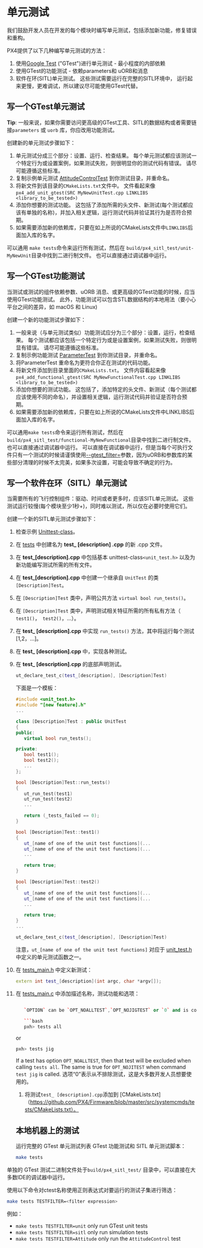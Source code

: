 # 单元测试

我们鼓励开发人员在开发的每个模块时编写单元测试，包括添加新功能，修复错误和重构。

PX4提供了以下几种编写单元测试的方法：

1. 使用[Google Test](https://github.com/google/googletest/blob/master/googletest/docs/primer.md) ("GTest")进行单元测试 - 最小程度的内部依赖
2. 使用GTest的功能测试 - 依赖parameters和 uORB和消息
3. 软件在环(SITL)单元测试。 这些测试需要运行在完整的SITL环境中， 运行起来更慢，更难调试，所以建议尽可能使用GTest代替。

## 写一个GTest单元测试

**Tip**: 一般来说，如果你需要访问更高级的GTest工具、SITL的数据结构或者需要链接`parameters` 或 `uorb` 库，你应改用功能测试。

创建新的单元测试步骤如下：

1. 单元测试分成三个部分：设置、运行、检查结果。 每个单元测试都应该测试一个特定行为或设置案例，如果测试失败，则很明显你的测试代码有错误。 请尽可能遵循这些标准。
2. 复制示例单元测试 [AttitudeControlTest](https://github.com/PX4/Firmware/blob/master/src/modules/mc_att_control/AttitudeControl/AttitudeControlTest.cpp) 到你测试目录，并重命名。
3. 将新文件到该目录的`CMakeLists.txt`文件中。 文件看起来像`px4_add_unit_gtest(SRC MyNewUnitTest.cpp LINKLIBS <library_to_be_tested>)`
4. 添加你想要的测试功能。 这包括了添加所需的头文件、新测试(每个测试都应该有单独的名称)，并加入相关逻辑，运行测试代码并验证其行为是否符合预期。
5. 如果需要添加新的依赖库，只要在如上所说的CMakeLists文件中`LINKLIBS`后面加入库的名字。

可以通用 `make tests`命令来运行所有测试，然后在 `build/px4_sitl_test/unit-MyNewUnit`目录中找到二进行制文件。 也可以直接通过调试器中运行。

## 写一个GTest功能测试

当测试或测试的组件依赖参数、uORB 消息、或更高级的GTest功能的时候，应当使用GTest功能测试。 此外，功能测试可以包含STL数据结构的本地用法（要小心平台之间的差异，如 macOS 和 Linux)

创建一个新的功能测试步骤如下：

1. 一般来说（与单元测试类似）功能测试应分为三个部分：设置，运行，检查结果。 每个测试都应该包括一个特定行为或是设置案例，如果测试失败，则很明显有错误。 请尽可能遵循这些标准。
2. 复制示例功能测试 [ParameterTest](https://github.com/PX4/Firmware/blob/master/src/lib/parameters/ParameterTest.cpp) 到你测试目录，并重命名。
3. 将ParameterTest 重命名为更符合你正在测试的代码功能。
4. 将新文件添加到目录里面的`CMakeLists.txt`。 文件内容看起来像 `px4_add_functional_gtest(SRC MyNewFunctionalTest.cpp LINKLIBS <library_to_be_tested>)`
5. 添加你想要的测试功能。 这包括了，添加特定的头文件、新测试（每个测试都应该使用不同的命名），并设置相关逻辑，运行测试代码并验证是否符合预期。
6. 如果需要添加新的依赖库，只要在如上所说的CMakeLists文件中LINKLIBS后面加入库的名字。

可以通用`make tests`命令来运行所有测试，然后在 `build/px4_sitl_test/functional-MyNewFunctional`目录中找到二进行制文件。 也可以直接通过调试器中运行。 可以直接在调试器中运行，但是当每个可执行文件只有一个测试的时候请谨慎使用[--gtest_filter=<regex>](https://github.com/google/googletest/blob/master/googletest/docs/advanced.md#running-a-subset-of-the-tests)参数，因为uORB和参数库的某些部分清理的时候不太完美，如果多次设置，可能会导致不确定的行为。

## 写一个软件在环（SITL）单元测试

当需要所有的飞行控制组件：驱动、时间或者更多时，应该SITL单元测试。 这些测试运行较慢(每个模块至少1秒+)，同时难以测试，所以仅在必要时使用它们。

创建一个新的SITL单元测试步骤如下：

1. 检查示例 [Unittest-class](https://github.com/PX4/Firmware/blob/master/src/include/unit_test.h)。
2. 在 [tests](https://github.com/PX4/Firmware/tree/master/src/systemcmds/tests) 中创建名为 **test_ [description] .cpp** 的新 .cpp 文件。
3. 在 **test_[description].cpp** 中包括基本 unittest-class`<unit_test.h>` 以及为新功能编写测试所需的所有文件。
4. 在 **test_[description].cpp** 中创建一个继承自 `UnitTest` 的类 `[Description]Test`。
5. 在 `[Description]Test` 类中，声明公共方法 `virtual bool run_tests()`。
6. 在 `[Description]Test` 类中，声明测试相关特征所需的所有私有方法（` test1()`，` test2()`，...）。
7. 在 **test_ [description].cpp** 中实现 `run_tests()` 方法，其中将运行每个测试[1,2，...]。
8. 在 **test_ [description].cpp** 中，实现各种测试。
9. 在 **test_ [description].cpp** 的底部声明测试。
    
    ```cpp
    ut_declare_test_c(test_[description], [Description]Test)
    ```
    
    下面是一个模板：
    
    ```cpp
    #include <unit_test.h>
    #include "[new feature].h"
    ...
    
    class [Description]Test : public UnitTest
    {
    public:
       virtual bool run_tests();
    
    private:
       bool test1();
       bool test2();
       ...
    };
    
    bool [Description]Test::run_tests()
    {
       ut_run_test(test1)
       ut_run_test(test2)
       ...
    
       return (_tests_failed == 0);
    }
    
    bool [Description]Test::test1()
    {
       ut_[name of one of the unit test functions](...
       ut_[name of one of the unit test functions](...
       ...
    
       return true;
    }
    
    bool [Description]Test::test2()
    {
       ut_[name of one of the unit test functions](...
       ut_[name of one of the unit test functions](...
       ...
    
       return true;
    }
    ...
    
    ut_declare_test_c(test_[description], [Description]Test)
    ```
    
    注意，`ut_[name of one of the unit test functions]` 对应于 [unit_test.h ](https://github.com/PX4/Firmware/blob/master/src/include/unit_test.h) 中定义的单元测试函数之一。

10. 在 [tests_main.h](https://github.com/PX4/Firmware/blob/master/src/systemcmds/tests/tests_main.h) 中定义新测试：
    
    ```cpp
    extern int test_[description](int argc, char *argv[]);
    ```

11. 在 [tests_main.c](https://github.com/PX4/Firmware/blob/master/src/systemcmds/tests/tests_main.c) 中添加描述名称，测试功能和选项：
    
    ```cpp ... } tests[] = { {... {"[description]", test_[description], OPTION}, ... }

       `OPTION` can be `OPT_NOALLTEST`,`OPT_NOJIGTEST` or `0` and is considered if within px4 shell one of the two commands are called:
    
       ```bash
       pxh> tests all
       ```
       or
    
       ```bash
       pxh> tests jig
       ```
       If a test has option `OPT_NOALLTEST`, then that test will be excluded when calling `tests all`. The same is true for `OPT_NOJITEST` when command `test jig` is called. 选项“0”表示从不排除测试，这是大多数开发人员想要使用的。
    
    1. 将测试`test_ [description].cpp`添加到 [CMakeLists.txt]（https://github.com/PX4/Firmware/blob/master/src/systemcmds/tests/CMakeLists.txt）。
    
    
    ## 本地机器上的测试
    
    运行完整的 GTest 单元测试列表 GTest 功能测试和 SITL 单元测试脚本：
    
    ```bash
    make tests
    

单独的 GTest 测试二进制文件处于`build/px4_sitl_test/` 目录中，可以直接在大多数IDE的调试器中运行。

使用以下命令对ctest名称使用正则表达式对要运行的测试子集进行筛选：

```bash
make tests TESTFILTER=<filter expression>
```

例如：

- `make tests TESTFILTER=unit` only run GTest unit tests
- `make tests TESTFILTER=sitl` only run simulation tests
- `make tests TESTFILTER=Attitude` only run the `AttitudeControl` test